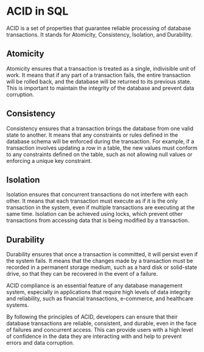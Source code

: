 # ACID in SQL

ACID is a set of properties that guarantee reliable processing of database transactions. It stands for Atomicity, Consistency, Isolation, and Durability.

## Atomicity

Atomicity ensures that a transaction is treated as a single, indivisible unit of work. It means that if any part of a transaction fails, the entire transaction will be rolled back, and the database will be returned to its previous state. This is important to maintain the integrity of the database and prevent data corruption.

## Consistency

Consistency ensures that a transaction brings the database from one valid state to another. It means that any constraints or rules defined in the database schema will be enforced during the transaction. For example, if a transaction involves updating a row in a table, the new values must conform to any constraints defined on the table, such as not allowing null values or enforcing a unique key constraint.

## Isolation

Isolation ensures that concurrent transactions do not interfere with each other. It means that each transaction must execute as if it is the only transaction in the system, even if multiple transactions are executing at the same time. Isolation can be achieved using locks, which prevent other transactions from accessing data that is being modified by a transaction.

## Durability

Durability ensures that once a transaction is committed, it will persist even if the system fails. It means that the changes made by a transaction must be recorded in a permanent storage medium, such as a hard disk or solid-state drive, so that they can be recovered in the event of a failure.

ACID compliance is an essential feature of any database management system, especially in applications that require high levels of data integrity and reliability, such as financial transactions, e-commerce, and healthcare systems.

By following the principles of ACID, developers can ensure that their database transactions are reliable, consistent, and durable, even in the face of failures and concurrent access. This can provide users with a high level of confidence in the data they are interacting with and help to prevent errors and data corruption.